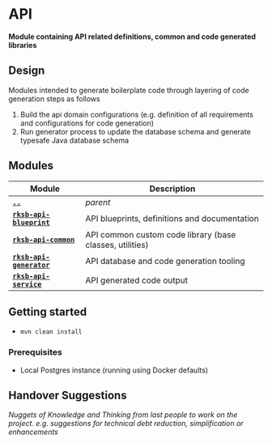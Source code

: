 # API

**Module containing API related definitions, common and code generated libraries**


## Design

Modules intended to generate boilerplate code through layering of code generation steps as follows

1. Build the api domain configurations (e.g. definition of all requirements and configurations for code generation)
1. Run generator process to update the database schema and generate typesafe Java database schema


## Modules

Module          | Description
--------------- | ------------- 
[**`..`**](../README.md) | *parent*
[**`rksb-api-blueprint`**](./rksb-api-blueprint/README.md)    |  API blueprints, definitions and documentation
[**`rksb-api-common`**](./rksb-api-common/README.md)          |  API common custom code library (base classes, utilities)
[**`rksb-api-generator`**](./rksb-api-generator/README.md)    |  API database and code generation tooling
[**`rksb-api-service`**](./rksb-api-service/README.md)        |  API generated code output


## Getting started

* `mvn clean install` 

### Prerequisites

* Local Postgres instance (running using Docker defaults)


## Handover Suggestions

_Nuggets of Knowledge and Thinking from last people to work on the project._
_e.g. suggestions for technical debt reduction, simplification or enhancements_


